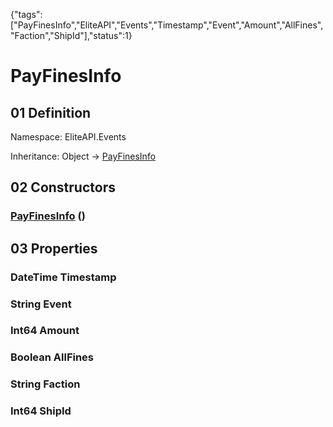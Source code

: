 {"tags":["PayFinesInfo","EliteAPI","Events","Timestamp","Event","Amount","AllFines","Faction","ShipId"],"status":1}

# PayFinesInfo

## 01 Definition

Namespace: <span class='code'>EliteAPI.Events</span>

Inheritance: <span class='code'>Object</span> → <span class='code'>[PayFinesInfo](../../EliteAPI/Events/PayFinesInfo.html)</span>

## 02 Constructors

### <span class='code'>[PayFinesInfo](../../EliteAPI/Events/PayFinesInfo.html)</span> ()

## 03 Properties

### <span class='code'>DateTime</span> Timestamp

### <span class='code'>String</span> Event

### <span class='code'>Int64</span> Amount

### <span class='code'>Boolean</span> AllFines

### <span class='code'>String</span> Faction

### <span class='code'>Int64</span> ShipId

